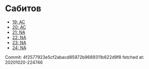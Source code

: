 # Сабитов
- [19: AC](19.md)
- [20: AC](20.md)
- [21: NA](21.md)
- [22: NA](22.md)
- [23: NA](23.md)
- [24: NA](24.md)

Commit: 4f2577923e5cf2abacd85972b9689311b622d9f8
 fetched at: 20201020-224746
